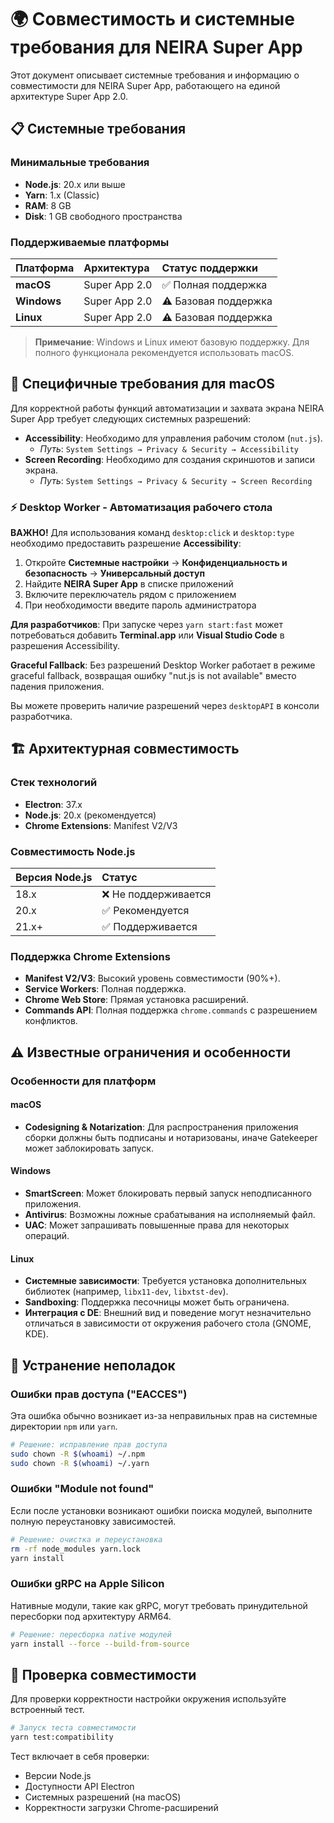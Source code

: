 # 🌍 Совместимость и системные требования для NEIRA Super App

Этот документ описывает системные требования и информацию о совместимости для NEIRA Super App, работающего на единой архитектуре Super App 2.0.

## 📋 Системные требования

### Минимальные требования

- **Node.js**: 20.x или выше
- **Yarn**: 1.x (Classic)
- **RAM**: 8 GB
- **Disk**: 1 GB свободного пространства

### Поддерживаемые платформы

| Платформа   | Архитектура   | Статус поддержки     |
| :---------- | :------------ | :------------------- |
| **macOS**   | Super App 2.0 | ✅ Полная поддержка  |
| **Windows** | Super App 2.0 | ⚠️ Базовая поддержка |
| **Linux**   | Super App 2.0 | ⚠️ Базовая поддержка |

> **Примечание**: Windows и Linux имеют базовую поддержку. Для полного функционала рекомендуется использовать macOS.

## 🎯 Специфичные требования для macOS

Для корректной работы функций автоматизации и захвата экрана NEIRA Super App требует следующих системных разрешений:

- **Accessibility**: Необходимо для управления рабочим столом (`nut.js`).
  - _Путь_: `System Settings → Privacy & Security → Accessibility`
- **Screen Recording**: Необходимо для создания скриншотов и записи экрана.
  - _Путь_: `System Settings → Privacy & Security → Screen Recording`

### ⚡ Desktop Worker - Автоматизация рабочего стола

**ВАЖНО!** Для использования команд `desktop:click` и `desktop:type` необходимо предоставить разрешение **Accessibility**:

1. Откройте **Системные настройки** → **Конфиденциальность и безопасность** → **Универсальный доступ**
2. Найдите **NEIRA Super App** в списке приложений
3. Включите переключатель рядом с приложением
4. При необходимости введите пароль администратора

**Для разработчиков**: При запуске через `yarn start:fast` может потребоваться добавить **Terminal.app** или **Visual Studio Code** в разрешения Accessibility.

**Graceful Fallback**: Без разрешений Desktop Worker работает в режиме graceful fallback, возвращая ошибку "nut.js is not available" вместо падения приложения.

Вы можете проверить наличие разрешений через `desktopAPI` в консоли разработчика.

## 🏗️ Архитектурная совместимость

### Стек технологий

- **Electron**: 37.x
- **Node.js**: 20.x (рекомендуется)
- **Chrome Extensions**: Manifest V2/V3

### Совместимость Node.js

| Версия Node.js | Статус               |
| :------------- | :------------------- |
| 18.x           | ❌ Не поддерживается |
| 20.x           | ✅ Рекомендуется     |
| 21.x+          | ✅ Поддерживается    |

### Поддержка Chrome Extensions

- **Manifest V2/V3**: Высокий уровень совместимости (90%+).
- **Service Workers**: Полная поддержка.
- **Chrome Web Store**: Прямая установка расширений.
- **Commands API**: Полная поддержка `chrome.commands` с разрешением конфликтов.

## ⚠️ Известные ограничения и особенности

### Особенности для платформ

#### macOS

- **Codesigning & Notarization**: Для распространения приложения сборки должны быть подписаны и нотаризованы, иначе Gatekeeper может заблокировать запуск.

#### Windows

- **SmartScreen**: Может блокировать первый запуск неподписанного приложения.
- **Antivirus**: Возможны ложные срабатывания на исполняемый файл.
- **UAC**: Может запрашивать повышенные права для некоторых операций.

#### Linux

- **Системные зависимости**: Требуется установка дополнительных библиотек (например, `libx11-dev`, `libxtst-dev`).
- **Sandboxing**: Поддержка песочницы может быть ограничена.
- **Интеграция с DE**: Внешний вид и поведение могут незначительно отличаться в зависимости от окружения рабочего стола (GNOME, KDE).

## 🔧 Устранение неполадок

### Ошибки прав доступа ("EACCES")

Эта ошибка обычно возникает из-за неправильных прав на системные директории `npm` или `yarn`.

```bash
# Решение: исправление прав доступа
sudo chown -R $(whoami) ~/.npm
sudo chown -R $(whoami) ~/.yarn
```

### Ошибки "Module not found"

Если после установки возникают ошибки поиска модулей, выполните полную переустановку зависимостей.

```bash
# Решение: очистка и переустановка
rm -rf node_modules yarn.lock
yarn install
```

### Ошибки gRPC на Apple Silicon

Нативные модули, такие как gRPC, могут требовать принудительной пересборки под архитектуру ARM64.

```bash
# Решение: пересборка native модулей
yarn install --force --build-from-source
```

## 🧪 Проверка совместимости

Для проверки корректности настройки окружения используйте встроенный тест.

```bash
# Запуск теста совместимости
yarn test:compatibility
```

Тест включает в себя проверки:

- Версии Node.js
- Доступности API Electron
- Системных разрешений (на macOS)
- Корректности загрузки Chrome-расширений
